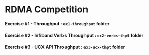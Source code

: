 # RDMA Competition 

#### Exercise #1 - Throughput : `ex1-throughput` folder

#### Exercise #2 - Infiband Verbs Throughput : `ex2-verbs-thpt` folder

#### Exercise #3 - UCX API Throughput : `ex3-ucx-thpt` folder
